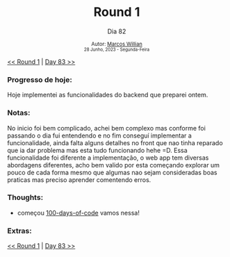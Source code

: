 <div align="center">
  <h1>Round 1</h1>
  <p>Dia 82</p>

  <sub>
    Autor: <a href="https://github.com/marcosmwx" target="_blank">Marcos Willian</a>
    <br>
    <small>28 Junho, 2023 -  Segunda-Feira</small>
  </sub>
</div>

[<< Round 1](./README.MD) | [Day 83 >>](dia083.md)

### Progresso de hoje:

Hoje implementei as funcionalidades do backend que preparei ontem.

### Notas:

No inicio foi bem complicado, achei bem complexo mas conforme foi passando o dia fui entendendo e no fim conseguí implementar a funcionalidade, ainda falta alguns detalhes no front que nao tinha reparado que ia dar problema mas esta tudo funcionando hehe =D.
Essa funcionalidade foi diferente a implementação, o web app tem diversas abordagens diferentes, acho bem valido por esta começando explorar um pouco de cada forma mesmo que algumas nao sejam consideradas boas praticas mas preciso aprender comentendo erros.

### Thoughts:

- começou [100-days-of-code](https://github.com/marcosmwx/100DaysOfCode) vamos nessa!

### Extras:

[<< Round 1](./README.MD) | [Day 83 >>](dia083.md)
